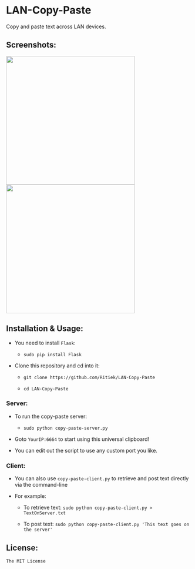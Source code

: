 # LAN-Copy-Paste

Copy and paste text across LAN devices.

## Screenshots:

<img src="http://i.imgur.com/BQxzMov.png" width="350">
<img src="http://i.imgur.com/ciYhuyr.png" width="350">

## Installation & Usage:

- You need to install `Flask`:

  - `sudo pip install Flask`

- Clone this repository and cd into it:

  - `git clone https://github.com/Ritiek/LAN-Copy-Paste`

  - `cd LAN-Copy-Paste`

### Server:

- To run the copy-paste server:

  - `sudo python copy-paste-server.py`

- Goto `YourIP:6664` to start using this universal clipboard!

- You can edit out the script to use any custom port you like.

### Client:

- You can also use `copy-paste-client.py` to retrieve and post text directly via the command-line

-  For example:
  
   - To retrieve text: `sudo python copy-paste-client.py > TextOnServer.txt`
  
   - To post text: `sudo python copy-paste-client.py 'This text goes on the server'`

## License:

`The MIT License`
